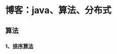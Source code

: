 # 博客：java、算法、分布式

## 算法
### 1、<a href="https://github.com/forali/core-skill/blob/master/%E6%8E%92%E5%BA%8F%E7%AE%97%E6%B3%95.md">排序算法</a>
